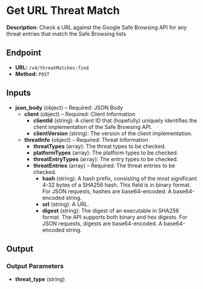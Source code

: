 # Get URL Threat Match

**Description**: Check a URL against the Google Safe Browsing API for any threat entries that match the Safe Browsing lists

## Endpoint

- **URL:** `/v4/threatMatches:find`
- **Method:** `POST`
## Inputs

- **json_body** (object) – Required: JSON Body
  - **client** (object) – Required: Client Information
    - **clientId** (string): A client ID that (hopefully) uniquely identifies the client implementation of the Safe Browsing API.
    - **clientVersion** (string): The version of the client implementation.
  - **threatInfo** (object) – Required: Threat Information
    - **threatTypes** (array): The threat types to be checked.
    - **platformTypes** (array): The platform types to be checked.
    - **threatEntryTypes** (array): The entry types to be checked.
    - **threatEntries** (array) – Required: The threat entries to be checked.
      - **hash** (string): A hash prefix, consisting of the most significant 4-32 bytes of a SHA256 hash. This field is in binary format. For JSON requests, hashes are base64-encoded. A base64-encoded string.
      - **url** (string): A URL.
      - **digest** (string): The digest of an executable in SHA256 format. The API supports both binary and hex digests. For JSON requests, digests are base64-encoded. A base64-encoded string.
## Output

### Output Parameters

- **threat_type** (string)